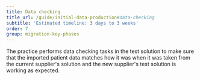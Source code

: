 ```yaml
---
title: Data checking
title_url: /guide/initial-data-production#data-checking
subtitle: 'Estimated timeline: 3 days to 3 weeks'
order: 7
group: migration-key-phases
---
```


The practice performs data checking tasks in the test solution to make sure that the imported patient data matches how it was when it was taken from the current supplier's solution and the new supplier's test solution is working as expected. 
<!-- [UPLIFT] replaced 'system' with 'solution' and reworded references to source and target suppliers -->
